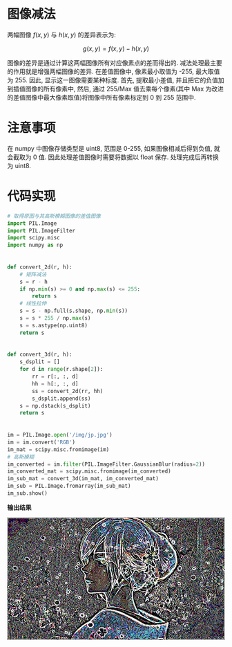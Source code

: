 # 图像减法

两幅图像 $f(x, y)$ 与 $h(x, y)$ 的差异表示为:

$$
g(x, y) = f(x, y) - h(x, y)
$$

图像的差异是通过计算这两幅图像所有对应像素点的差而得出的. 减法处理最主要的作用就是增强两幅图像的差异. 在差值图像中, 像素最小取值为 -255, 最大取值为 255. 因此, 显示这一图像需要某种标度. 首先, 提取最小差值, 并且把它的负值加到插值图像的所有像素中, 然后, 通过 255/Max 值去乘每个像素(其中 Max 为改进的差值图像中最大像素取值)将图像中所有像素标定到 0 到 255 范围中.

# 注意事项

在 numpy 中图像存储类型是 uint8, 范围是 0-255, 如果图像相减后得到负值, 就会截取为 0 值. 因此处理差值图像时需要将数据以 float 保存. 处理完成后再转换为 uint8.

# 代码实现

```py
# 取得原图与其高斯模糊图像的差值图像
import PIL.Image
import PIL.ImageFilter
import scipy.misc
import numpy as np


def convert_2d(r, h):
    # 矩阵减法
    s = r - h
    if np.min(s) >= 0 and np.max(s) <= 255:
        return s
    # 线性拉伸
    s = s - np.full(s.shape, np.min(s))
    s = s * 255 / np.max(s)
    s = s.astype(np.uint8)
    return s


def convert_3d(r, h):
    s_dsplit = []
    for d in range(r.shape[2]):
        rr = r[:, :, d]
        hh = h[:, :, d]
        ss = convert_2d(rr, hh)
        s_dsplit.append(ss)
    s = np.dstack(s_dsplit)
    return s


im = PIL.Image.open('/img/jp.jpg')
im = im.convert('RGB')
im_mat = scipy.misc.fromimage(im)
# 高斯模糊
im_converted = im.filter(PIL.ImageFilter.GaussianBlur(radius=2))
im_converted_mat = scipy.misc.fromimage(im_converted)
im_sub_mat = convert_3d(im_mat, im_converted_mat)
im_sub = PIL.Image.fromarray(im_sub_mat)
im_sub.show()
```

**输出结果**

![img](/img/pil/sub/sub.jpg)
